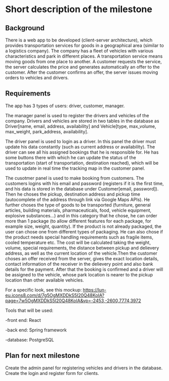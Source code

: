 # Short description of the milestone #

## Background
There is a web app to be developed (client-server architecture), which provides transportation services for goods in a geographical area (similar to 
a logistics company). The company has a fleet of vehicles with various characteristics and park in different places. 
A transportation service means moving goods from one place to another. A customer requests the service,
the server calculates the price and generates automatically an offer to the customer.
After the customer confirms an offer, the server issues moving orders to vehicles and drivers.

## Requirements
The app has 3 types of users: driver, customer, manager.

The manager panel is used to register the drivers and vehicles of the company. Drivers and vehicles are stored in two tables
in the database as Driver[name, email, address, availability] and Vehicle[type, max_volume, max_weight, park_address, availability]. 

The driver panel is used to login as a driver. In this panel the driver must update his data constantly (such as current address or
availability). The driver can see all his assigned bookings that he is responsible for. He has some buttons there with which he can
update the status of the transportation (start of transportation, destination reached), which will be used to update in real time the 
tracking map in the customer panel.

The cusotmer panel is used to make booking from customers. The customers logins with his email and password (registers if it is the first time,
and his data is stored in the database under Customer[email, password]). Then he choses the pickup, destination address and pickup time (autocomplete
of the address through link via Google Maps APIs). He further choses the type of goods to be transported (furniture, general 
articles, building materials, pharmaceuticals, food, vehicle equipment, explosive substances...) and in this category that he chose, he
can order more than 1 package (to allow different features for each package, for example size, weight, quantity). If the product is 
not already packaged, the user can chose one from different types of packaging. He can also chose if the product needs special
handling requirements such as fragile items, cooled temperature etc. The cost will be calculated taking the weight, volume, special requirements,
the distance between pickup and delievery address, as well as the current location of the vehicle.Then the customer choses an offer received
from the server, gives the exact location details, contact information of the receiver in the delievery point and also bank details for the 
payment. After that the booking is confirmed and a driver will be assigned to the vehicle, whose park location is nearer to the pickup location
than other available vehicles.

For a specific look, see this mockup: https://lun-eu.icons8.com/d/7g5OgMXDDkS5I20Q48KoIA?page=7w5OgMXDDkS5I20Q48KoIA&vp=-2453,-2600,7774,3972 

Tools that will be used:

-front end: React

-back end: Spring framework

-database: PostgreSQL

## Plan for next milestone
Create the admin panel for registering vehicles and drivers in the database.
Create the login and register form for clients.